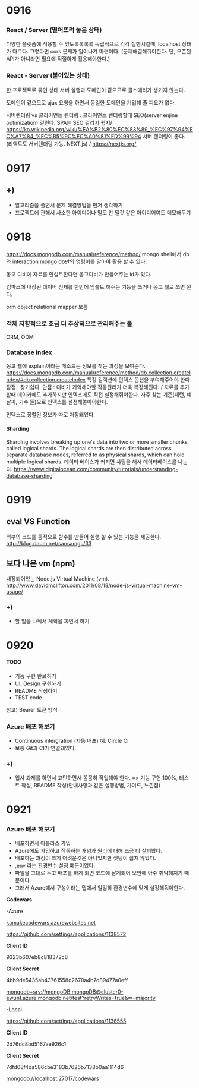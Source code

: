 # 0916
### React / Server (떨어뜨려 놓은 상태)
다양한 플랫폼에 적용할 수 있도록록록록
독립적으로 각각 실행시킬때, localhost 상태가 다르다. 그렇다면 cors 문제가 일어나기 마련이다. (문제해결해줘야한다. 단, 오픈된 API가 아니라면 필요에 적절하게 활용해야한다.)

### React - Server (붙어있는 상태)
한 프로젝트로 묶인 상태
서버 실행과 도메인이 같으므로 콜스에러가 생기지 않는다.

도메인이 같으므로 ajax 요청을 하면서 동일한 도메인을 기입해 줄 피요가 없다.

서버렌더링 vs 클라이언트 렌더링
: 클라이언트 렌더링할때 SEO(server enjine optimization) 걸린다.
SPA는 SEO 걸리지 쉽지/ https://ko.wikipedia.org/wiki/%EA%B2%80%EC%83%89_%EC%97%94%EC%A7%84_%EC%B5%9C%EC%A0%81%ED%99%94
서버 렌더링이 좋다. (리액트도 서버렌더링 가능. NEXT.js) / https://nextjs.org/

# 0917
## +) 
- 알고리즘을 풀면서 문제 해결방법을 먼저 생각하기
- 프로젝트에 관해서 사소한 아이디어나 말도 안 될것 같은 아이디어여도 메모해두기

# 0918
https://docs.mongodb.com/manual/reference/method/
mongo shell에서 db와 interaction
mongo db만의 명령어를 알아야 활용 할 수 있다.

몽고 디비에 자료를 인설트한다면 몽고디비가 만들어주는 id가 있다.

컴파스에 내장된 데이버 전체를 한번에 임폴트 해주는 기능을 쓰거나 몽고 쉘로 쓰면 된다.

orm object relational mapper
보통 

### 객체 지향적으로 조금 더 추상적으로 관리해주는 툴
ORM, ODM

### Database index
몽고 쉘에 explain이라는 메소드는 정보를 찾는 과정을 보여준다.
https://docs.mongodb.com/manual/reference/method/db.collection.createIndex/#db.collection.createIndex
특정 컬렉션에 인덱스 옵션을 부여해주어야 한다.
잠정 : 찾기쉽다.
단점 : 디비가 기억해야할 작동원리가 더욱 복장해진다. / 자료를 추가할때 데이커에도 추가하지만 인덱스에도 직접 설정해줘야한다.
자주 찾는 기준(패턴, 예 날짜, 기수 들)으로 인덱스를 설정해놓아야한다.

인덱스로 정렬된 정보가 따로 저장돼있다.

#### Sharding
Sharding involves breaking up one's data into two or more smaller chunks, called logical shards. The logical shards are then distributed across separate database nodes, referred to as physical shards, which can hold multiple logical shards.
데이터 베이스가 커지면 샤딩을 해서 데이터베이스를 나눈다.
https://www.digitalocean.com/community/tutorials/understanding-database-sharding

# 0919
## eval VS Function
 외부의 코드를 동적으로 함수를 만들어 실행 할 수 있는 기능을 제공한다.
 http://blog.daum.net/sansamgu/33

## 보다 나은 vm (npm)
내장되어있는 Node.js Virtual Machine (vm).
http://www.davidmclifton.com/2011/08/18/node-js-virtual-machine-vm-usage/

### +)
- 할 일을 나눠서 계획을 짜면서 하기

# 0920
#### TODO
- 기능 구현 완료하기
- UI, Design 구현하기
- README 작성하기
- TEST code

참고) Bearer 토큰 방식
### Azure 배포 해보기
- Continuous intergration (자동 배포) 예. Circle CI
- 보통 Git과 CI가 연결돼있다.

### +)
- 입사 과제를 하면서 고민하면서 꼼꼼히 작업해야 한다.
=> 기능 구현 100%, 테스트 작성, README 작성(안내사항과 같은 실행방법, 가이드, 느낀점)

# 0921
### Azure 배포 해보기
- 배포하면서 아틀라스 가입
- Azure에도 가입하고 작동하는 개념과 원리에 대해 조금 더 살펴봤다.
- 배포하는 과정이 크게 어려운것은 아니었지만 셋팅이 쉽지 않았다.
- ,env 라는 환경변수 설정 떄문이었다.
- 파일을 그대로 두고 배포를 하게 되면 코드에 남게되어 보안에 아주 취약해지기 때문이다.
- 그래서 Azure에서 구성이라는 탭에서 일일히 환경변수에 맞게 설정해줘야한다.



**Codewars**



-Azure

[kamakecodewars.azurewebsites.net](http://Azkamakecodewars.azurewebsites.net)

https://github.com/settings/applications/1138572

**Client ID**

9323b607eb8c818372c8

**Client Secret**

4bb9de5435ab43761558d2670a4b7d89477a0eff

[mongodb+srv://mongoDB:mongoDB@cluster0-ewunf.azure.mongodb.net/test?retryWrites=true&w=majority](mongodb+srv://mongoDB:mongoDB@cluster0-ewunf.azure.mongodb.net/test?retryWrites=true&w=majority)



-Local

https://github.com/settings/applications/1136555

**Client ID**

2d76dc8bd5167ae926c1

**Client Secret**

7dfd08f4da586cbe3183b7626b7138b0aa1114d6

[mongodb://localhost:27017/codewars](mongodb://localhost:27017/codewars)